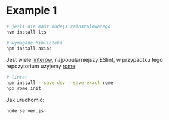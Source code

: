 # Example 1


```bash
# jesli nie masz nodejs zainstalowanego
nvm install lts
```


```bash
# wymagane biblioteki
npm install axios
```

Jest wiele [linterów](https://docs.rome.tools/guides/getting-started/), najpopularniejszy ESlint, w przypadtku tego repozytorium użyjemy [rome](https://docs.rome.tools/guides/getting-started/):

```bash
# linter
npm install --save-dev --save-exact rome
npx rome init

```

Jak uruchomić:

```bash
node server.js
```
